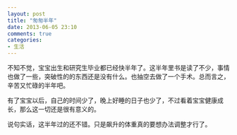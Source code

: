 ```yaml
---
layout: post
title: "匆匆半年"
date: 2013-06-05 23:10
comments: true
categories:
- 生活
---
```


不知不觉，宝宝出生和研究生毕业都已经快半年了。这半年里书是读了不少，事情也做了一些，突破性的的东西还是没有什么。也抽空去做了一个手术。总而言之，辛苦又忙碌的半年吧。

有了宝宝以后，自己的时间少了，晚上好睡的日子也少了，不过看着宝宝健康成长，那么这一切还是很有意义的。

说句实话，这半年过的还不错。只是飙升的体重真的要想办法调整才行了。


